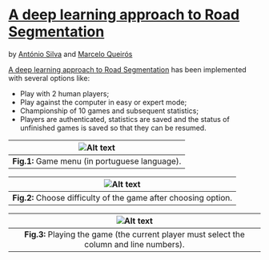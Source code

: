 # [A deep learning approach to Road Segmentation](https://github.com/marceloqueiros/DL-road-segmentation)
by [António Silva]() and [Marcelo Queirós](https://www.linkedin.com/in/marceloqueiros/)

[A deep learning approach to Road Segmentation](https://github.com/marceloqueiros/DL-road-segmentation) has been implemented with several options like: 
* Play with 2 human players;
* Play against the computer in easy or expert mode;
* Championship of 10 games and subsequent statistics;
* Players are authenticated, statistics are saved and the status of unfinished games is saved so that they can be resumed.






| ![Alt text](Images/readme_images/menu.png "Menu") |
|:--:| 
| **Fig.1:** Game menu (in portuguese language).  |

| ![Alt text](Images/readme_images/difficulty.png "Difficulty") |
|:--:| 
| **Fig.2:** Choose difficulty of the game after choosing option. |

| ![Alt text](Images/readme_images/playing.png "Playing") |
|:--:| 
| **Fig.3:** Playing the game (the current player must select the column and line numbers).  |
